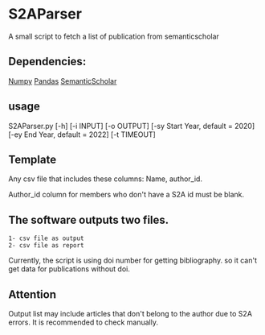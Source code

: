 # S2AParser
A small script to fetch a list of publication from semanticscholar

## Dependencies:
[Numpy](https://pypi.org/project/numpy/)
[Pandas](https://pypi.org/project/pandas/)
[SemanticScholar](https://pypi.org/project/semanticscholar/)


## usage
S2AParser.py [-h] [-i INPUT] [-o OUTPUT]
                    [-sy Start Year, default = 2020]
                    [-ey End Year, default = 2022] [-t TIMEOUT]



## Template
Any csv file that includes these columns: Name, author_id. 

Author_id column for members who don't have a S2A id must be blank.

## The software outputs two files. 
	1- csv file as output
	2- csv file as report 

Currently, the script is using doi number for getting bibliography. so it can't get data for publications without doi.

## Attention
Output list may include articles that don't belong to the author due to S2A errors. It is recommended to check manually.
